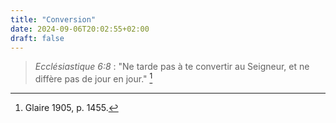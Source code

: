 ```yaml
---
title: "Conversion"
date: 2024-09-06T20:02:55+02:00
draft: false
---
```



> *Ecclésiastique 6:8* : "Ne tarde pas à te convertir au Seigneur, et ne diffère pas de jour en jour." [^1]

[^1]: Glaire 1905, p. 1455.

